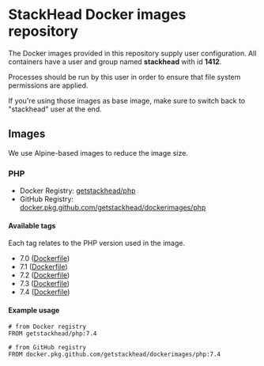 # StackHead Docker images repository

The Docker images provided in this repository supply user configuration.
All containers have a user and group named **stackhead** with id **1412**.

Processes should be run by this user in order to ensure that file system permissions are applied.

If you're using those images as base image, make sure to switch back to "stackhead" user at the end.

## Images

We use Alpine-based images to reduce the image size.

### PHP

* Docker Registry: [getstackhead/php](https://hub.docker.com/repository/docker/getstackhead/php)
* GitHub Registry: [docker.pkg.github.com/getstackhead/dockerimages/php](https://github.com/getstackhead/dockerimages/packages/198281)

#### Available tags

Each tag relates to the PHP version used in the image.

* 7.0 ([Dockerfile](./php/7.0/Dockerfile))
* 7.1 ([Dockerfile](./php/7.1/Dockerfile))
* 7.2 ([Dockerfile](./php/7.2/Dockerfile))
* 7.3 ([Dockerfile](./php/7.3/Dockerfile))
* 7.4 ([Dockerfile](./php/7.4/Dockerfile))

#### Example usage

```
# from Docker registry
FROM getstackhead/php:7.4

# from GitHub registry
FROM docker.pkg.github.com/getstackhead/dockerimages/php:7.4
```
